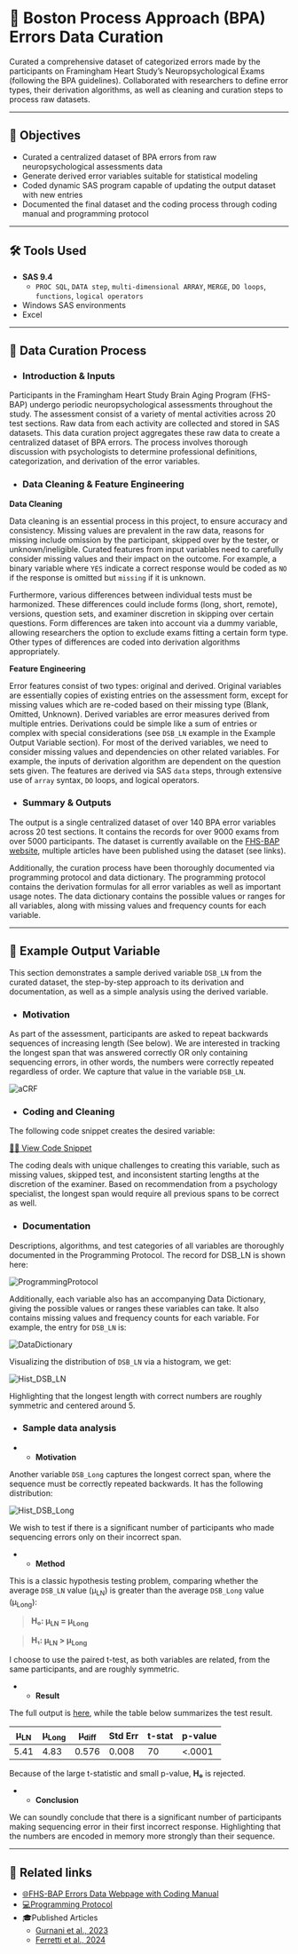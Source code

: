 # 🧠 Boston Process Approach (BPA) Errors Data Curation

Curated a comprehensive dataset of categorized errors made by the participants on Framingham Heart Study’s Neuropsychological Exams (following the BPA guidelines).  Collaborated with researchers to define error types, their derivation algorithms, as well as cleaning and curation steps to process raw datasets.  


---

## 📌 Objectives

- Curated a centralized dataset of BPA errors from raw neuropsychological assessments data
- Generate derived error variables suitable for statistical modeling
- Coded dynamic SAS program capable of updating the output dataset with new entries
- Documented the final dataset and the coding process through coding manual and programming protocol

---

## 🛠️ Tools Used

- **SAS 9.4**
  - `PROC SQL`, `DATA step`, `multi-dimensional ARRAY`, `MERGE`, `DO loops`, `functions`, `logical operators`
- Windows SAS environments
- Excel
  
---

## 🔧 Data Curation Process

- ### Introduction & Inputs

Participants in the Framingham Heart Study Brain Aging Program (FHS-BAP) undergo periodic neuropsychological assessments throughout the study.  The assessment consist of a variety of mental activities across 20 test sections.  Raw data from each activity are collected and stored in SAS datasets.  This data curation project aggregates these raw data to create a centralized dataset of BPA errors.  The process involves thorough discussion with psychologists to determine professional definitions, categorization, and derivation of the error variables.


- ### Data Cleaning & Feature Engineering

**Data Cleaning**

Data cleaning is an essential process in this project, to ensure accuracy and consistency.  Missing values are prevalent in the raw data, reasons for missing include omission by the participant, skipped over by the tester, or unknown/ineligible.  Curated features from input variables need to carefully consider missing values and their impact on the outcome.  For example, a binary variable where `YES` indicate a correct response would be coded as `NO` if the response is omitted but `missing` if it is unknown.

Furthermore, various differences between individual tests must be harmonized.  These differences could include forms (long, short, remote), versions, question sets, and examiner discretion in skipping over certain questions. Form differences are taken into account via a dummy variable, allowing researchers the option to exclude exams fitting a certain form type.  Other types of differences are coded into derivation algorithms appropriately. 

**Feature Engineering**

Error features consist of two types: original and derived.  Original variables are essentially copies of existing entries on the assessment form, except for missing values which are re-coded based on their missing type (Blank, Omitted, Unknown).  Derived variables are error measures derived from multiple entries.  Derivations could be simple like a sum of entries or complex with special considerations (see `DSB_LN` example in the Example Output Variable section).  For most of the derived variables, we need to consider missing values and dependencies on other related variables.  For example, the inputs of derivation algorithm are dependent on the question sets given.  The features are derived via SAS `data` steps, through extensive use of `array` syntax, `DO` loops, and logical operators.

- ### Summary & Outputs

The output is a single centralized dataset of over 140 BPA error variables across 20 test sections.  It contains the records for over 9000 exams from over 5000 participants.  The dataset is currently available on the [FHS-BAP website](https://fhsbap.bu.edu/docs_main/qualitative_errors_in_neuropsychological_exams), multiple articles have been published using the dataset (see links).

Additionally, the curation process have been thoroughly documented via programming protocol and data dictionary.  The programming protocol contains the derivation formulas for all error variables as well as important usage notes.  The data dictionary contains the possible values or ranges for all variables, along with missing values and frequency counts for each variable.

---

## 🔢 Example Output Variable

This section demonstrates a sample derived variable `DSB_LN` from the curated dataset, the step-by-step approach to its derivation and documentation, as well as a simple analysis using the derived variable.

- ### Motivation

As part of the assessment, participants are asked to repeat backwards sequences of increasing length (See below). We are interested in tracking the longest span that was answered correctly OR only containing sequencing errors, in other words, the numbers were correctly repeated regardless of order.  We capture that value in the variable `DSB_LN`.

![aCRF](Visuals/aCRF.png)

- ### Coding and Cleaning

The following code snippet creates the desired variable:

[👨‍💻 View Code Snippet](codes/CodeSnippet.sas)

The coding deals with unique challenges to creating this variable, such as missing values, skipped test, and inconsistent starting lengths at the discretion of the examiner.  Based on recommendation from a psychology specialist, the longest span would require all previous spans to be correct as well.

- ### Documentation

Descriptions, algorithms, and test categories of all variables are thoroughly documented in the Programming Protocol.  The record for DSB_LN is shown here:

![ProgrammingProtocol](Visuals/ProtocolTable.png)

Additionally, each variable also has an accompanying Data Dictionary, giving the possible values or ranges these variables can take.  It also contains missing values and frequency counts for each variable.  For example, the entry for `DSB_LN` is:

![DataDictionary](Visuals/CodingManualTable.png)

Visualizing the distribution of `DSB_LN` via a histogram, we get:

![Hist_DSB_LN](Visuals/Histogram_DSBLN.png)

Highlighting that the longest length with correct numbers are roughly symmetric and centered around 5.

- ### Sample data analysis

- - **Motivation**

Another variable `DSB_Long` captures the longest correct span, where the sequence must be correctly repeated backwards.  It has the following distribution:

![Hist_DSB_Long](Visuals/Histogram_DSBLong.png)

We wish to test if there is a significant number of participants who made sequencing errors only on their incorrect span.

-  - **Method**

This is a classic hypothesis testing problem, comparing whether the average `DSB_LN` value (μ<sub>LN</sub>) is greater than the average `DSB_Long` value (μ<sub>Long</sub>):

> **H₀: μ<sub>LN</sub> = μ<sub>Long</sub>**

> **H₁: μ<sub>LN</sub> > μ<sub>Long</sub>**

I choose to use the paired t-test, as both variables are related, from the same participants, and are roughly symmetric.

-   - **Result**

The full output is [here](https://calving-analytics.github.io/Projects-Portfolio/BPA%20Error%20Data%20Curation/Output/TestOutput.html), while the table below summarizes the test result.

| μ<sub>LN</sub>   | μ<sub>Long</sub>   | μ<sub>diff</sub>    | Std Err | t-stat  | p-value |
|------|------|-------|---------|----|---------|
| 5.41 | 4.83 | 0.576 | 0.008   | 70 | <.0001  |

Because of the large t-statistic and small p-value, **H₀** is rejected.

-	- **Conclusion**

We can soundly conclude that there is a significant number of participants making sequencing error in their first incorrect response.  Highlighting that the numbers are encoded in memory more strongly than their sequence.

---

## 🔗 Related links

- [🌐FHS-BAP Errors Data Webpage with Coding Manual](https://fhsbap.bu.edu/docs_main/qualitative_errors_in_neuropsychological_exams)
- [💻Programming Protocol](https://www.bu.edu/fhs/share/protocols/vr_npqerror_2021_a_1468s_protocol1.pdf)
- 🎓Published Articles
  - [Gurnani et al., 2023](https://doi.org/10.1093/arclin/acad067.009)
  - [Ferretti et al., 2024](https://doi.org/10.1002/alz.13500)
